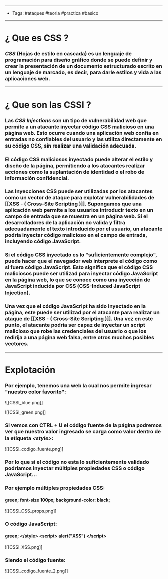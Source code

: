-----
- Tags: #ataques #teoria #practica #basico 
-----

# ¿ Que es **CSS** ? 

### *CSS* (Hojas de estilo en cascada) es un lenguaje de programación para diseño gráfico donde se puede definir y crear la presentación de un documento estructurado escrito en un lenguaje de marcado, es decir, para darle estilos y  vida a las aplicaciones web. 

----

# ¿ Que son las **CSSI** ? 

### Las *CSS Injections* son un tipo de vulnerabilidad web que permite a un atacante inyectar código CSS malicioso en una página web. Esto ocurre cuando una aplicación web confía en entradas no confiables del usuario y las utiliza directamente en su código CSS, sin realizar una validación adecuada. 

### El código CSS maliciosos inyectado puede alterar el estilo y diseño de la página, permitiendo a los atacantes realizar acciones como la **suplantación de identidad** o el **robo de información confidencial**.

### Las **Inyecciones CSS** puede ser utilizadas por los atacantes como un vector de ataque para explotar vulnerabilidades de [[XSS  - ( Cross-Site Scripting )]]. Supongamos que una aplicación web permite a los usuarios introducir texto en un campo de entrada que se muestra en un página web. Si el desarrolladores de la aplicación no valida y filtra adecuadamente  el texto introducido por el usuario, un atacante podría inyectar código malicioso en el campo de entrada, incluyendo código **JavaScript**. 

### Si el código CSS inyectado es lo "suficientemente complejo", puede hacer que el navegador web interprete el código como si fuera código JavaScript. Esto significa que el código CSS maliciosos puede ser utilizad para inyectar código JavaScript en la página web, lo que se conoce como una inyección de JavaScript inducida por CSS (CSS-Induced JavaScript Injection). 

### Una vez que el código JavaScript ha sido inyectado en la página, este puede ser utilizad por el atacante para realizar un ataque de [[XSS  - ( Cross-Site Scripting )]]. Una vez en este punto, el atacante podría ser capaz de inyectar un script malicioso que robe las credenciales del usuario o que los redirija a una página web falsa, entre otros muchos posibles vectores. 

----

# Explotación 

### Por ejemplo, tenemos una web la cual nos permite ingresar "nuestro color favorito": 

![[CSSI_blue.png]]

![[CSSI_green.png]]

### Si vemos con **CTRL + U** el código fuente de la página podremos ver que nuestro valor ingresado se carga como valor dentro de la etiqueta *\<style>*: 

![[CSSI_codigo_fuente.png]]

### Por lo que si el código no esta lo suficientemente validado podríamos inyectar múltiples propiedades CSS o código JavaScript...

### Por ejemplo múltiples propiedades CSS: 

#### green; font-size 100px; background-color: black;
![[CSSI_CSS_props.png]]

### O código JavaScript: 

#### green; \</style> \<script> alert("XSS") \</script>
![[CSSI_XSS.png]]

### Siendo el código fuente: 

![[CSSI_codigo_fuente_2.png]]